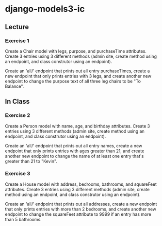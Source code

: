# django-models3-ic

## Lecture

### Exercise 1
Create a Chair model with legs, purpose, and purchaseTime attributes. Create 3 entries using 3 different methods (admin site, create method using an endpoint, and class construtor using an endpoint).

Create an 'all/' endpoint that prints out all entry purchaseTimes, create a new endpoint that only prints entries with 3 legs, and create another new endpoint to change the purpose text of all three leg chairs to be "To Balance".

## In Class

### Exercise 2
Create a Person model with name, age, and birthday attributes. Create 3 entries using 3 different methods (admin site, create method using an endpoint, and class construtor using an endpoint).

Create an 'all/' endpoint that prints out all entry names, create a new endpoint that only prints entries with ages greater than 21, and create another new endpoint to change the name of at least one entry that's greater than 21 to "Kevin".

### Exercise 3
Create a House model with address, bedrooms, bathrooms, and squareFeet attributes. Create 3 entries using 3 different methods (admin site, create method using an endpoint, and class construtor using an endpoint).

Create an 'all/' endpoint that prints out all addresses, create a new endpoint that only prints entries with more than 2 bedrooms, and create another new endpoint to change the squareFeet attribute to 9999 if an entry has more than 5 bathrooms.
